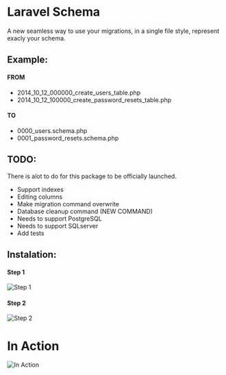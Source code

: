 # Laravel Schema

A new seamless way to use your migrations, in a single file style, represent exacly your schema.

## Example:

#### FROM

- 2014_10_12_000000_create_users_table.php
- 2014_10_12_100000_create_password_resets_table.php

#### TO

- 0000_users.schema.php
- 0001_password_resets.schema.php

## TODO:

There is alot to do for this package to be officially launched.

- Support indexes
- Editing columns
- Make migration command overwrite
- Database cleanup command (NEW COMMAND)
- Needs to support PostgreSQL
- Needs to support SQLserver
- Add tests

## Instalation:

#### Step 1
![Step 1](http://g.recordit.co/azLoieNytU.gif)

#### Step 2
![Step 2](http://g.recordit.co/u9BBMq3R61.gif)

# In Action

![In Action](http://g.recordit.co/u9BBMq3R61.gif)

